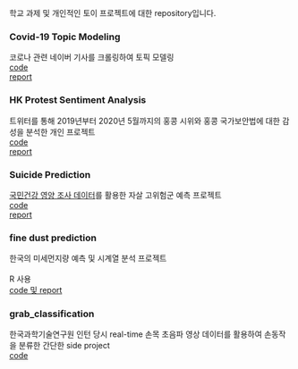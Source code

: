 학교 과제 및 개인적인 토이 프로젝트에 대한 repository입니다.

### Covid-19 Topic Modeling
코로나 관련 네이버 기사를 크롤링하여 토픽 모델링 <br>
[code](https://github.com/yoonene/Toy-Projects/blob/main/Covid19_Topic%20Modeling/covid19_TopicModeling.ipynb) <br>
[report](https://gilded-belly-1e6.notion.site/Topic-Modeling-050b6a6cad79438cb5b74a290e32a6b1)

### HK Protest Sentiment Analysis
트위터를 통해 2019년부터 2020년 5월까지의 홍콩 시위와 홍콩 국가보안법에 대한 감성을 분석한 개인 프로젝트 <br>
[code](https://github.com/yoonene/Toy-Projects/blob/main/HK%20Protest%20Sentiment%20Analysis/HKP_code.ipynb)<br>
[report](https://gilded-belly-1e6.notion.site/Hong-Kong-Protests-2f022111099f4a8095756eeee910fae3)

### Suicide Prediction
[국민건강 영양 조사 데이터](http://knhanes.cdc.go.kr)를 활용한 자살 고위험군 예측 프로젝트<br>
[code](https://github.com/yoonene/Toy-Projects/blob/main/Suicide%20Prediction/suicide_prediction.ipynb)<br>
[report](https://github.com/yoonene/Toy-Projects/blob/main/Suicide%20Prediction/%EC%9E%90%EC%82%B4%20%EA%B3%A0%EC%9C%84%ED%97%98%EA%B5%B0%20%EC%98%88%EC%B8%A1%20%EB%B3%B4%EA%B3%A0%EC%84%9C.pdf)

### fine dust prediction
한국의 미세먼지량 예측 및 시계열 분석 프로젝트<br>      
R 사용<br>
[code 및 report](https://github.com/yoonene/Toy-Projects/blob/main/fine_dust%20prediction.pdf)

### grab_classification
한국과학기술연구원 인턴 당시 real-time 손목 초음파 영상 데이터를 활용하여 손동작을 분류한 간단한 side project<br>
[code](https://github.com/yoonene/Toy-Projects/blob/main/grab_classification.ipynb)
